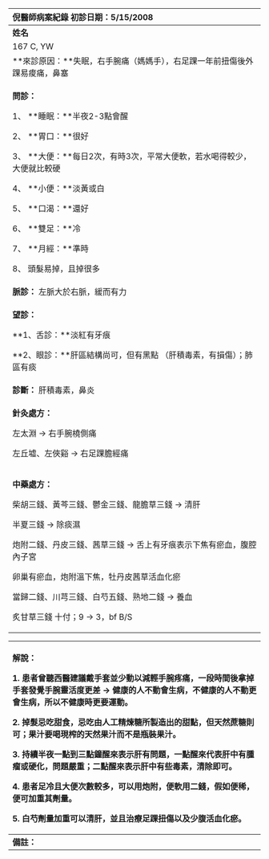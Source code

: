 ﻿|**倪醫師病案紀錄**                                 初診日期：5/15/2008|
| :- |
|**姓名**|**性別：**|**年齡及體型**|**來診日期：**|
|167 C, YW|Female||5/15/2008|
|**來診原因：**失眠，右手腕痛（媽媽手），右足踝一年前扭傷後外踝易痠痛，鼻塞|
|<p>**問診：**</p><p>1、 **睡眠：**半夜2-3點會醒</p><p>2、 **胃口：**很好</p><p>3、 **大便：**每日2次，有時3次，平常大便軟，若水喝得較少，大便就比較硬</p><p>4、 **小便：**淡黃或白</p><p>5、 **口渴：**還好</p><p>6、 **雙足：**冷</p><p>7、 **月經：**準時</p><p>8、 頭髮易掉，且掉很多</p>|
|**脈診：** 左脈大於右脈，緩而有力|
|<p>**望診：**</p><p>**1、舌診：**淡紅有牙痕</p><p>**2、眼診：**肝區結構尚可，但有黑點 （肝積毒素，有損傷）；肺區有痰 </p>|
|**診斷：** 肝積毒素，鼻炎|
|<p>**針灸處方：**</p><p>左太淵 → 右手腕橈側痛</p><p>左丘墟、左俠谿 → 右足踝膽經痛</p>|
|<p>**中藥處方：** </p><p>柴胡三錢、黃芩三錢、鬱金三錢、龍膽草三錢 → 清肝</p><p>半夏三錢 → 除痰濕</p><p>炮附二錢、丹皮三錢、茜草三錢 → 舌上有牙痕表示下焦有瘀血，腹腔內子宮  </p><p>卵巢有瘀血，炮附溫下焦，牡丹皮茜草活血化瘀</p><p>當歸二錢、川芎三錢、白芍五錢、熟地二錢 → 養血</p><p>炙甘草三錢                                        十付；9 → 3，bf B/S   </p>|



|<p>**解說：**</p><p>1. 患者曾聽西醫建議戴手套並少動以減輕手腕疼痛，一段時間後拿掉手套發覺手腕靈活度更差 → 健康的人不動會生病，不健康的人不動更會生病，所以不健康時更要運動。</p><p>2. 掉髮忌吃甜食，忌吃由人工精煉糖所製造出的甜點，但天然蔗糖則可；果汁要喝現榨的天然果汁而不是瓶裝果汁。</p><p>3. 持續半夜一點到三點鐘醒來表示肝有問題，一點醒來代表肝中有腫瘤或硬化，問題嚴重；二點醒來表示肝中有些毒素，清除即可。</p><p>4. 患者足冷且大便次數較多，可以用炮附，便軟用二錢，假如便稀，便可加重其劑量。</p><p>5. 白芍劑量加重可以清肝，並且治療足踝扭傷以及少腹活血化瘀。</p>|
| :- |
|**備註：**|

